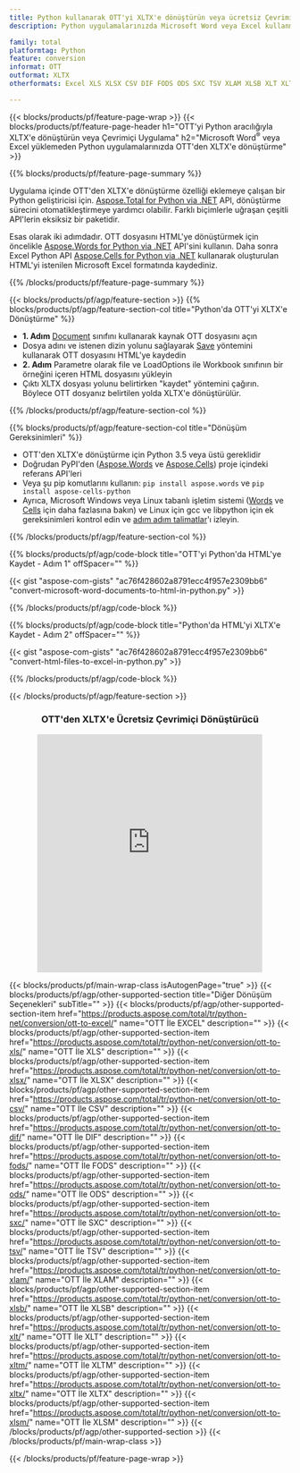 ```yaml
---
title: Python kullanarak OTT'yi XLTX'e dönüştürün veya ücretsiz Çevrimiçi Dönüştürücü ile
description: Python uygulamalarınızda Microsoft Word veya Excel kullanmadan OTT'den XLTX'e dönüştürme veya çevrimiçi. Kodu entegre etmeden önce ücretsiz CSV'den POT'e çevrimiçi dönüştürücüyü hızlı bir şekilde test edin. 

family: total
platformtag: Python
feature: conversion
informat: OTT
outformat: XLTX
otherformats: Excel XLS XLSX CSV DIF FODS ODS SXC TSV XLAM XLSB XLT XLTM XLSM XLTX

---
```

{{< blocks/products/pf/feature-page-wrap >}}
{{< blocks/products/pf/feature-page-header h1="OTT'yi Python aracılığıyla XLTX'e dönüştürün veya Çevrimiçi Uygulama" h2="Microsoft Word<sup>&reg;</sup> veya Excel yüklemeden Python uygulamalarınızda OTT'den XLTX'e dönüştürme" >}}

{{% blocks/products/pf/feature-page-summary %}}

Uygulama içinde OTT'den XLTX'e dönüştürme özelliği eklemeye çalışan bir Python geliştiricisi için. [Aspose.Total for Python via .NET](https://products.aspose.com/total/python-net/) API, dönüştürme sürecini otomatikleştirmeye yardımcı olabilir. Farklı biçimlerle uğraşan çeşitli API'lerin eksiksiz bir paketidir.

Esas olarak iki adımdadır. OTT dosyasını HTML'ye dönüştürmek için öncelikle [Aspose.Words for Python via .NET](https://products.aspose.com/words/python-net/) API'sini kullanın. Daha sonra Excel Python API [Aspose.Cells for Python via .NET](https://products.aspose.com/cells/python-net/) kullanarak oluşturulan HTML'yi istenilen Microsoft Excel formatında kaydediniz. 

{{% /blocks/products/pf/feature-page-summary %}}

{{< blocks/products/pf/agp/feature-section >}}
{{% blocks/products/pf/agp/feature-section-col title="Python'da OTT'yi XLTX'e Dönüştürme" %}}
- **1. Adım** [Document](https://reference.aspose.com/words/python-net/aspose.words/document/) sınıfını kullanarak kaynak OTT dosyasını açın
- Dosya adını ve istenen dizin yolunu sağlayarak [Save](https://reference.aspose.com/words/python-net/aspose.words/document/save/) yöntemini kullanarak OTT dosyasını HTML'ye kaydedin
-  **2. Adım** Parametre olarak file ve LoadOptions ile Workbook sınıfının bir örneğini içeren HTML dosyasını yükleyin
-  Çıktı XLTX dosyası yolunu belirtirken "kaydet" yöntemini çağırın. Böylece OTT dosyanız belirtilen yolda XLTX'e dönüştürülür.

{{% /blocks/products/pf/agp/feature-section-col %}}

{{% blocks/products/pf/agp/feature-section-col title="Dönüşüm Gereksinimleri" %}}

- OTT'den XLTX'e dönüştürme için Python 3.5 veya üstü gereklidir
- Doğrudan PyPI'den ([Aspose.Words](https://pypi.org/project/aspose-words/) ve [Aspose.Cells](https://pypi.org/project/aspose-cells-python/)) proje içindeki referans API'leri
-  Veya şu pip komutlarını kullanın: ``pip install aspose.words`` ve ```pip install aspose-cells-python``` 
-  Ayrıca, Microsoft Windows veya Linux tabanlı işletim sistemi ([Words](https://docs.aspose.com/words/python-net/system-requirements/) ve [Cells](https://docs.aspose.com/cells/python-net/getting-started/#installation) için daha fazlasına bakın) ve Linux için gcc ve libpython için ek gereksinimleri kontrol edin ve [adım adım talimatlar](https://docs.aspose.com/words/python-net/installation/)'ı izleyin.
 

{{% /blocks/products/pf/agp/feature-section-col %}}

{{% blocks/products/pf/agp/code-block title="OTT'yi Python'da HTML'ye Kaydet - Adım 1" offSpacer="" %}}

{{< gist "aspose-com-gists" "ac76f428602a8791ecc4f957e2309bb6" "convert-microsoft-word-documents-to-html-in-python.py" >}}

{{% /blocks/products/pf/agp/code-block %}}

{{% blocks/products/pf/agp/code-block title="Python'da HTML'yi XLTX'e Kaydet - Adım 2" offSpacer="" %}}

{{< gist "aspose-com-gists" "ac76f428602a8791ecc4f957e2309bb6" "convert-html-files-to-excel-in-python.py" >}}

{{% /blocks/products/pf/agp/code-block %}}

{{< /blocks/products/pf/agp/feature-section >}}
<div class="container-fluid agp-content bg-white aboutfile box-1 vh100 section nopbtm">
<div class=container>
<div class=row>
<div class="demobox tc col-md-12 padding-0" align="center">

<h3>OTT'den XLTX'e Ücretsiz Çevrimiçi Dönüştürücü</h3>

<iframe style="border: none; height: 426px;" scrolling="no" src="https://total-conversion-app-65z5r2lp.qa.k8s.dynabic.com/?to=xltx&from=ott" id="child-iframe" width="80%"></iframe>

</div></div>
</div></div>

{{< blocks/products/pf/main-wrap-class isAutogenPage="true" >}}
{{< blocks/products/pf/agp/other-supported-section title="Diğer Dönüşüm Seçenekleri" subTitle="" >}}
{{< blocks/products/pf/agp/other-supported-section-item href="https://products.aspose.com/total/tr/python-net/conversion/ott-to-excel/" name="OTT İle EXCEL" description="" >}}
{{< blocks/products/pf/agp/other-supported-section-item href="https://products.aspose.com/total/tr/python-net/conversion/ott-to-xls/" name="OTT İle XLS" description="" >}}
{{< blocks/products/pf/agp/other-supported-section-item href="https://products.aspose.com/total/tr/python-net/conversion/ott-to-xlsx/" name="OTT İle XLSX" description="" >}}
{{< blocks/products/pf/agp/other-supported-section-item href="https://products.aspose.com/total/tr/python-net/conversion/ott-to-csv/" name="OTT İle CSV" description="" >}}
{{< blocks/products/pf/agp/other-supported-section-item href="https://products.aspose.com/total/tr/python-net/conversion/ott-to-dif/" name="OTT İle DIF" description="" >}}
{{< blocks/products/pf/agp/other-supported-section-item href="https://products.aspose.com/total/tr/python-net/conversion/ott-to-fods/" name="OTT İle FODS" description="" >}}
{{< blocks/products/pf/agp/other-supported-section-item href="https://products.aspose.com/total/tr/python-net/conversion/ott-to-ods/" name="OTT İle ODS" description="" >}}
{{< blocks/products/pf/agp/other-supported-section-item href="https://products.aspose.com/total/tr/python-net/conversion/ott-to-sxc/" name="OTT İle SXC" description="" >}}
{{< blocks/products/pf/agp/other-supported-section-item href="https://products.aspose.com/total/tr/python-net/conversion/ott-to-tsv/" name="OTT İle TSV" description="" >}}
{{< blocks/products/pf/agp/other-supported-section-item href="https://products.aspose.com/total/tr/python-net/conversion/ott-to-xlam/" name="OTT İle XLAM" description="" >}}
{{< blocks/products/pf/agp/other-supported-section-item href="https://products.aspose.com/total/tr/python-net/conversion/ott-to-xlsb/" name="OTT İle XLSB" description="" >}}
{{< blocks/products/pf/agp/other-supported-section-item href="https://products.aspose.com/total/tr/python-net/conversion/ott-to-xlt/" name="OTT İle XLT" description="" >}}
{{< blocks/products/pf/agp/other-supported-section-item href="https://products.aspose.com/total/tr/python-net/conversion/ott-to-xltm/" name="OTT İle XLTM" description="" >}}
{{< blocks/products/pf/agp/other-supported-section-item href="https://products.aspose.com/total/tr/python-net/conversion/ott-to-xltx/" name="OTT İle XLTX" description="" >}}
{{< blocks/products/pf/agp/other-supported-section-item href="https://products.aspose.com/total/tr/python-net/conversion/ott-to-xlsm/" name="OTT İle XLSM" description="" >}}
{{< /blocks/products/pf/agp/other-supported-section >}}
{{< /blocks/products/pf/main-wrap-class >}}

{{< /blocks/products/pf/feature-page-wrap >}}